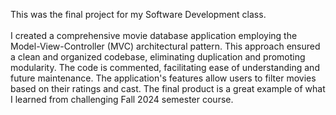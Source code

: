 This was the final project for my Software Development class. <br> <br>
I created a comprehensive movie database application employing the Model-View-Controller (MVC) architectural pattern. This approach ensured a clean and organized codebase, eliminating duplication and promoting modularity. The code is  commented, facilitating ease of understanding and future maintenance. The application's features allow users to filter movies based on their ratings and cast. The final product is a great example of what I learned from challenging Fall 2024 semester course. 

